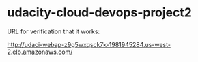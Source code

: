 # udacity-cloud-devops-project2

URL for verification that it works:

http://udaci-webap-z9g5wxqsck7k-1981945284.us-west-2.elb.amazonaws.com/

